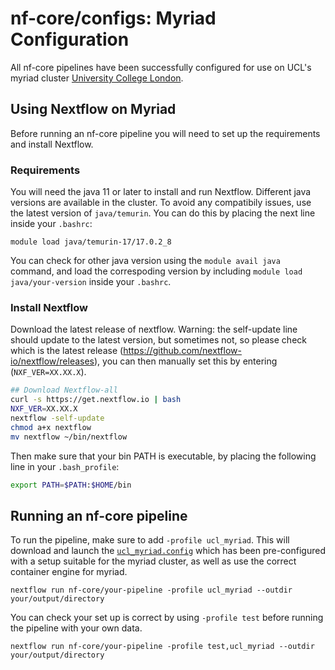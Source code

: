 # nf-core/configs: Myriad Configuration

All nf-core pipelines have been successfully configured for use on UCL's myriad cluster [University College London](https://www.rc.ucl.ac.uk/docs/Clusters/Myriad/).

## Using Nextflow on Myriad

Before running an nf-core pipeline you will need to set up the requirements and install Nextflow.

### Requirements

You will need the java 11 or later to install and run Nextflow. Different java versions are available in the cluster. To avoid any compatibily issues, use the latest version of ``java/temurin``. You can do this by placing the next line inside your ``.bashrc``:

```
module load java/temurin-17/17.0.2_8
```

You can check for other java version using the ``module avail java`` command, and load the correspoding version by including ``module load java/your-version`` inside your ``.bashrc``.

### Install Nextflow

Download the latest release of nextflow. Warning: the self-update line should update to the latest version, but sometimes not, so please check which is the latest release (https://github.com/nextflow-io/nextflow/releases), you can then manually set this by entering (`NXF_VER=XX.XX.X`).

```bash
## Download Nextflow-all
curl -s https://get.nextflow.io | bash
NXF_VER=XX.XX.X
nextflow -self-update
chmod a+x nextflow
mv nextflow ~/bin/nextflow
```

Then make sure that your bin PATH is executable, by placing the following line in your `.bash_profile`:

```bash
export PATH=$PATH:$HOME/bin
```

## Running an nf-core pipeline

To run the pipeline, make sure to add `-profile ucl_myriad`. This will download and launch the [`ucl_myriad.config`](../conf/ucl_myriad.config) which has been pre-configured with a setup suitable for the myriad cluster, as well as use the correct container engine for myriad.

```
nextflow run nf-core/your-pipeline -profile ucl_myriad --outdir your/output/directory
```

You can check your set up is correct by using ``-profile test`` before running the pipeline with your own data.

```
nextflow run nf-core/your-pipeline -profile test,ucl_myriad --outdir your/output/directory
```
